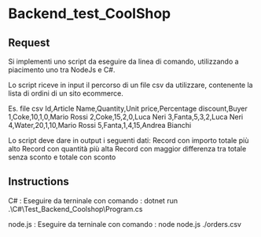 # Backend_test_CoolShop

## Request
Si implementi uno script da eseguire da linea di comando, utilizzando a piacimento uno tra NodeJs e C#.

Lo script riceve in input il percorso di un file csv da utilizzare, contenente la lista di ordini di un sito ecommerce.

Es. file csv
Id,Article Name,Quantity,Unit price,Percentage discount,Buyer
1,Coke,10,1,0,Mario Rossi
2,Coke,15,2,0,Luca Neri
3,Fanta,5,3,2,Luca Neri
4,Water,20,1,10,Mario Rossi
5,Fanta,1,4,15,Andrea Bianchi

Lo script deve dare in output i seguenti dati:
Record con importo totale più alto
Record con quantità più alta
Record con maggior differenza tra totale senza sconto e totale con sconto

## Instructions
C# : Eseguire da terninale con comando : dotnet run .\C#\Test_Backend_Coolshop\Program.cs

node.js : Eseguire da terninale con comando : node node.js ./orders.csv
